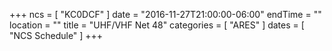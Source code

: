 +++
ncs = [ "KC0DCF" ]
date = "2016-11-27T21:00:00-06:00"
endTime = ""
location = ""
title = "UHF/VHF Net 48"
categories = [ "ARES" ]
dates = [ "NCS Schedule" ]
+++
